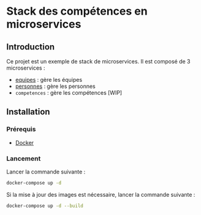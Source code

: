 # Stack des compétences en microservices

## Introduction

Ce projet est un exemple de stack de microservices. Il est composé de 3 microservices :

- [equipes](./equipes/README.md) : gère les équipes
- [personnes](./personnes/README.md) : gère les personnes
- `competences` : gère les compétences [WIP]

## Installation

### Prérequis

- [Docker](https://www.docker.com/)

### Lancement

Lancer la commande suivante :

```bash
docker-compose up -d
```

Si la mise à jour des images est nécessaire, lancer la commande suivante :

```bash
docker-compose up -d --build
```